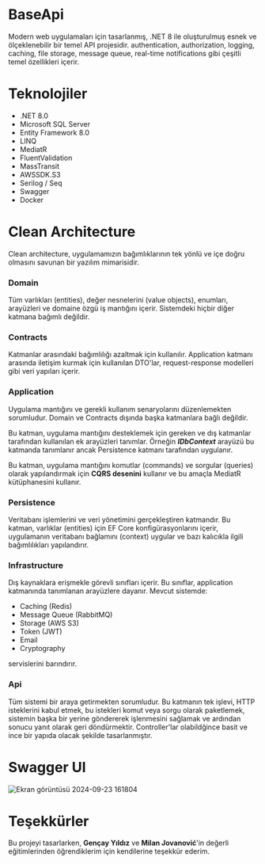 # BaseApi
Modern web uygulamaları için tasarlanmış, .NET 8 ile oluşturulmuş esnek ve ölçeklenebilir bir temel API projesidir. authentication, authorization, logging, caching, file storage, message queue, real-time notifications gibi çeşitli temel özellikleri içerir.

# Teknolojiler

* .NET 8.0
* Microsoft SQL Server
* Entity Framework 8.0
* LINQ
* MediatR
* FluentValidation
* MassTransit
* AWSSDK.S3
* Serilog / Seq
* Swagger
* Docker

# Clean Architecture
Clean architecture, uygulamamızın bağımlıklarının tek yönlü ve içe doğru olmasını savunan bir yazılım mimarisidir.

### Domain
Tüm varlıkları (entities), değer nesnelerini (value objects), enumları, arayüzleri ve domaine özgü iş mantığını içerir. Sistemdeki hiçbir diğer katmana bağımlı değildir.

### Contracts
Katmanlar arasındaki bağımlılığı azaltmak için kullanılır. Application katmanı arasında iletişim kurmak için kullanılan DTO'lar, request-response modelleri gibi veri yapıları içerir.

### Application
Uygulama mantığını ve gerekli kullanım senaryolarını düzenlemekten sorumludur. Domain ve Contracts dışında başka katmanlara bağlı değildir.

Bu katman, uygulama mantığını desteklemek için gereken ve dış katmanlar tarafından kullanılan ek arayüzleri tanımlar. Örneğin **_IDbContext_** arayüzü bu katmanda tanımlanır ancak Persistence katmanı tarafından uygulanır.

Bu katman, uygulama mantığını komutlar (commands) ve sorgular (queries) olarak yapılandırmak için **CQRS desenini** kullanır ve bu amaçla MediatR kütüphanesini kullanır.

### Persistence
Veritabanı işlemlerini ve veri yönetimini gerçekleştiren katmandır. Bu katman, varlıklar (entities) için EF Core konfigürasyonlarını içerir, uygulamanın veritabanı bağlamını (context) uygular ve bazı kalıcıkla ilgili bağımlılıkları yapılandırır.

### Infrastructure
Dış kaynaklara erişmekle görevli sınıfları içerir. Bu sınıflar, application katmanında tanımlanan arayüzlere dayanır. Mevcut sistemde:
* Caching (Redis)
* Message Queue (RabbitMQ)
* Storage (AWS S3)
* Token (JWT)
* Email
* Cryptography

servislerini barındırır.

### Api
Tüm sistemi bir araya getirmekten sorumludur. Bu katmanın tek işlevi, HTTP isteklerini kabul etmek, bu istekleri komut veya sorgu olarak paketlemek, sistemin başka bir yerine göndererek işlenmesini sağlamak ve ardından sonucu yanıt olarak geri döndürmektir. Controller'lar olabildğince basit ve ince bir yapıda olacak şekilde tasarlanmıştır.

# Swagger UI
![Ekran görüntüsü 2024-09-23 161804](https://github.com/user-attachments/assets/00632dd2-fbd9-4f24-ae74-b899c1933137)

# Teşekkürler

Bu projeyi tasarlarken, **Gençay Yıldız** ve **Milan Jovanović**'in değerli eğitimlerinden öğrendiklerim için kendilerine teşekkür ederim.
